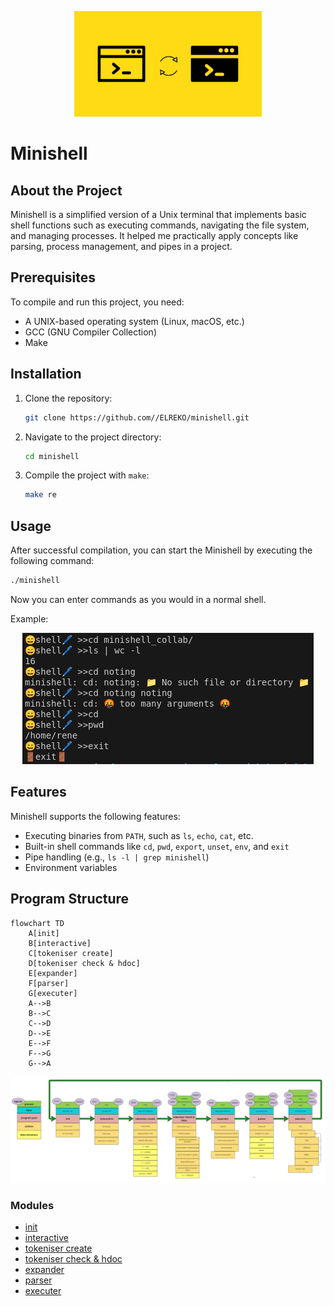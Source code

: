 <p align="center">
  <img src="doc/pic/Change-Shell-in-Linux.png" alt="how the program looks">
</p>

# Minishell

## About the Project
Minishell is a simplified version of a Unix terminal that implements basic shell functions such as executing commands, navigating the file system, and managing processes. It helped me practically apply concepts like parsing, process management, and pipes in a project.

## Prerequisites
To compile and run this project, you need:
- A UNIX-based operating system (Linux, macOS, etc.)
- GCC (GNU Compiler Collection)
- Make

## Installation
1. Clone the repository:
   ```sh
   git clone https://github.com//ELREKO/minishell.git
   ```
2. Navigate to the project directory:
   ```sh
   cd minishell
   ```
3. Compile the project with `make`:
   ```sh
   make re
   ```

## Usage
After successful compilation, you can start the Minishell by executing the following command:
```sh
./minishell
```
Now you can enter commands as you would in a normal shell.

Example:

<p align="center">
  <img src="doc/pic/programm_work.png" alt="how the program looks">
</p>

## Features
Minishell supports the following features:
- Executing binaries from `PATH`, such as `ls`, `echo`, `cat`, etc.
- Built-in shell commands like `cd`, `pwd`, `export`, `unset`, `env`, and `exit`
- Pipe handling (e.g., `ls -l | grep minishell`)
- Environment variables

## Program Structure

```mermaid
flowchart TD
    A[init]
    B[interactive]
    C[tokeniser create]
    D[tokeniser check & hdoc]
    E[expander]
    F[parser]
    G[executer]
    A-->B
    B-->C
    C-->D
    D-->E
    E-->F
    F-->G
    G-->A
```

![overview](doc/pic/overview.png)

### Modules 
- [init](doc/markdownfile_pic/init.md)
- [interactive](doc/markdownfile_pic/interactiv.md)
- [tokeniser create](doc/markdownfile_pic/tokeniser_create.md)
- [tokeniser check & hdoc](doc/markdownfile_pic/tokeniser_check.md)
- [expander](doc/markdownfile_pic/expander.md)
- [parser](doc/markdownfile_pic/parser.md)
- [executer](doc/markdownfile_pic/executer.md)
